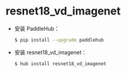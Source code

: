 # resnet18_vd_imagenet
* 安装 PaddleHub：

    ```bash
    $ pip install --upgrade paddlehub
    ```

* 安装 resnet18_vd_imagenet：

    ```bash
    $ hub install resnet18_vd_imagenet
    ```
